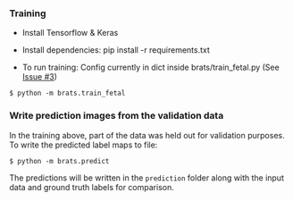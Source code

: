 ### Training 

* Install Tensorflow & Keras

* Install dependencies: 
pip install -r requirements.txt

* To run training:
Config currently in dict inside brats/train_fetal.py (See [Issue #3](https://github.com/GalDude33/Fetal_Envelope_MRI/issues/3))
```
$ python -m brats.train_fetal
```

### Write prediction images from the validation data
In the training above, part of the data was held out for validation purposes. 
To write the predicted label maps to file:
```
$ python -m brats.predict
```
The predictions will be written in the ```prediction``` folder along with the input data and ground truth labels for 
comparison.
